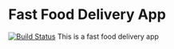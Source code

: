 # Fast Food Delivery App
[![Build Status](https://travis-ci.org/ekpangmichael/Fast-Food-Delivery-App.svg?branch=master)](https://travis-ci.org/ekpangmichael/Fast-Food-Delivery-App)
This is a fast food delivery app
